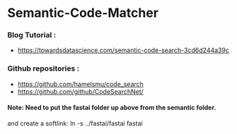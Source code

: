 # Semantic-Code-Matcher

### Blog Tutorial :
* https://towardsdatascience.com/semantic-code-search-3cd6d244a39c

### Github repositories :
* https://github.com/hamelsmu/code_search
* https://github.com/github/CodeSearchNet/

#### Note: Need to put the fastai folder up above from the semantic folder.
and create a softlink: ln -s ../fastai/fastai fastai

